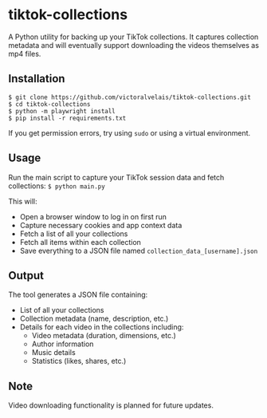 # tiktok-collections
A Python utility for backing up your TikTok collections. It captures collection metadata and will eventually support downloading the videos themselves as mp4 files.

## Installation
```
$ git clone https://github.com/victoralvelais/tiktok-collections.git
$ cd tiktok-collections
$ python -m playwright install
$ pip install -r requirements.txt
```

If you get permission errors, try using `sudo` or using a virtual environment.

## Usage
Run the main script to capture your TikTok session data and fetch collections:
```$ python main.py```

This will:
- Open a browser window to log in on first run
- Capture necessary cookies and app context data
- Fetch a list of all your collections
- Fetch all items within each collection
- Save everything to a JSON file named `collection_data_[username].json`

## Output
The tool generates a JSON file containing:
- List of all your collections
- Collection metadata (name, description, etc.)
- Details for each video in the collections including:
  - Video metadata (duration, dimensions, etc.)
  - Author information
  - Music details
  - Statistics (likes, shares, etc.)

## Note
Video downloading functionality is planned for future updates.